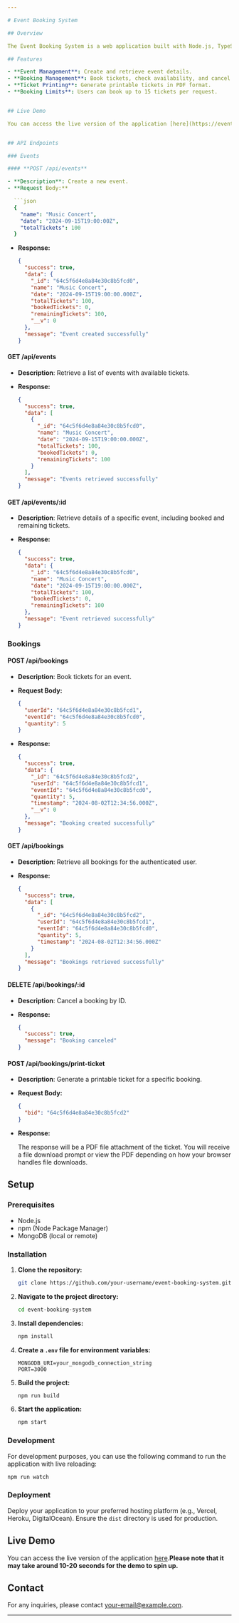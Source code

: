 ```yaml
---

# Event Booking System

## Overview

The Event Booking System is a web application built with Node.js, TypeScript, Express.js, and MongoDB. It provides functionality for managing events and booking tickets. The system supports creating events, booking tickets with limits, and printing tickets.

## Features

- **Event Management**: Create and retrieve event details.
- **Booking Management**: Book tickets, check availability, and cancel bookings.
- **Ticket Printing**: Generate printable tickets in PDF format.
- **Booking Limits**: Users can book up to 15 tickets per request.


## Live Demo

You can access the live version of the application [here](https://event-booking-system-pex8.onrender.com).**Please note that it may take around 10-20 seconds for the demo to spin up.**


## API Endpoints

### Events

#### **POST /api/events**

- **Description**: Create a new event.
- **Request Body:**

  ```json
  {
    "name": "Music Concert",
    "date": "2024-09-15T19:00:00Z",
    "totalTickets": 100
  }
  ```

- **Response:**

  ```json
  {
    "success": true,
    "data": {
      "_id": "64c5f6d4e8a84e30c8b5fcd0",
      "name": "Music Concert",
      "date": "2024-09-15T19:00:00.000Z",
      "totalTickets": 100,
      "bookedTickets": 0,
      "remainingTickets": 100,
      "__v": 0
    },
    "message": "Event created successfully"
  }
  ```

#### **GET /api/events**

- **Description**: Retrieve a list of events with available tickets.
- **Response:**

  ```json
  {
    "success": true,
    "data": [
      {
        "_id": "64c5f6d4e8a84e30c8b5fcd0",
        "name": "Music Concert",
        "date": "2024-09-15T19:00:00.000Z",
        "totalTickets": 100,
        "bookedTickets": 0,
        "remainingTickets": 100
      }
    ],
    "message": "Events retrieved successfully"
  }
  ```

#### **GET /api/events/:id**

- **Description**: Retrieve details of a specific event, including booked and remaining tickets.
- **Response:**

  ```json
  {
    "success": true,
    "data": {
      "_id": "64c5f6d4e8a84e30c8b5fcd0",
      "name": "Music Concert",
      "date": "2024-09-15T19:00:00.000Z",
      "totalTickets": 100,
      "bookedTickets": 0,
      "remainingTickets": 100
    },
    "message": "Event retrieved successfully"
  }
  ```

### Bookings

#### **POST /api/bookings**

- **Description**: Book tickets for an event.
- **Request Body:**

  ```json
  {
    "userId": "64c5f6d4e8a84e30c8b5fcd1",
    "eventId": "64c5f6d4e8a84e30c8b5fcd0",
    "quantity": 5
  }
  ```

- **Response:**

  ```json
  {
    "success": true,
    "data": {
      "_id": "64c5f6d4e8a84e30c8b5fcd2",
      "userId": "64c5f6d4e8a84e30c8b5fcd1",
      "eventId": "64c5f6d4e8a84e30c8b5fcd0",
      "quantity": 5,
      "timestamp": "2024-08-02T12:34:56.000Z",
      "__v": 0
    },
    "message": "Booking created successfully"
  }
  ```

#### **GET /api/bookings**

- **Description**: Retrieve all bookings for the authenticated user.
- **Response:**

  ```json
  {
    "success": true,
    "data": [
      {
        "_id": "64c5f6d4e8a84e30c8b5fcd2",
        "userId": "64c5f6d4e8a84e30c8b5fcd1",
        "eventId": "64c5f6d4e8a84e30c8b5fcd0",
        "quantity": 5,
        "timestamp": "2024-08-02T12:34:56.000Z"
      }
    ],
    "message": "Bookings retrieved successfully"
  }
  ```

#### **DELETE /api/bookings/:id**

- **Description**: Cancel a booking by ID.
- **Response:**

  ```json
  {
    "success": true,
    "message": "Booking canceled"
  }
  ```

#### **POST /api/bookings/print-ticket**

- **Description**: Generate a printable ticket for a specific booking.
- **Request Body:**

  ```json
  {
    "bid": "64c5f6d4e8a84e30c8b5fcd2"
  }
  ```

- **Response:**

  The response will be a PDF file attachment of the ticket. You will receive a file download prompt or view the PDF depending on how your browser handles file downloads.

## Setup

### Prerequisites

- Node.js
- npm (Node Package Manager)
- MongoDB (local or remote)

### Installation

1. **Clone the repository:**

   ```bash
   git clone https://github.com/your-username/event-booking-system.git
   ```

2. **Navigate to the project directory:**

   ```bash
   cd event-booking-system
   ```

3. **Install dependencies:**

   ```bash
   npm install
   ```

4. **Create a `.env` file for environment variables:**

   ```
   MONGODB_URI=your_mongodb_connection_string
   PORT=3000
   ```

5. **Build the project:**

   ```bash
   npm run build
   ```

6. **Start the application:**

   ```bash
   npm start
   ```

### Development

For development purposes, you can use the following command to run the application with live reloading:

```bash
npm run watch
```

### Deployment

Deploy your application to your preferred hosting platform (e.g., Vercel, Heroku, DigitalOcean). Ensure the `dist` directory is used for production.

## Live Demo

You can access the live version of the application [here](https://event-booking-system-pex8.onrender.com).**Please note that it may take around 10-20 seconds for the demo to spin up.**

## Contact

For any inquiries, please contact [your-email@example.com](mailto:mohansundar792002@gmail.com).

---
```

